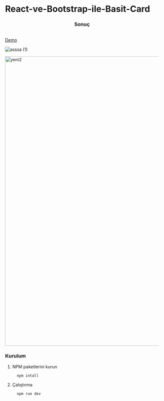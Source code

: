 # React-ve-Bootstrap-ile-Basit-Card




  <h3 align="center">Sonuç</h3>
      <br />
<div>
    <a href="https://react-ve-bootstrap-ile-basit-card.netlify.app/">Demo</a>
 </div>
 
![asssa (1)](https://user-images.githubusercontent.com/96357374/224846758-b0dd36b8-3b7d-4b60-9545-489cc1b4e542.png)



<img width="947" alt="yeni2" src="https://user-images.githubusercontent.com/96357374/221906923-553e2610-0e7e-49c9-8f98-f6eb972140e8.png">


 
### Kurulum
1. NPM paketlerini kurun 
    ```ş
      npm intall 
    ```

2. Çalıştırma
    ```ş
      npm run dev 
    ```
